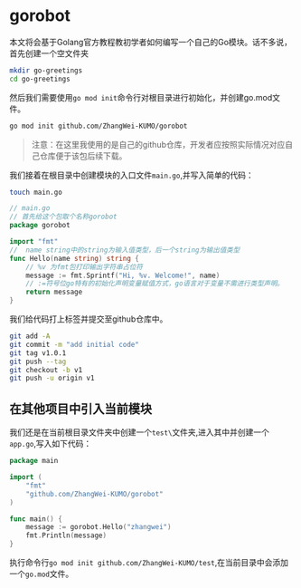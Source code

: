 # gorobot

本文将会基于Golang官方教程教初学者如何编写一个自己的Go模块。话不多说，首先创建一个空文件夹

```bash
mkdir go-greetings
cd go-greetings
```

然后我们需要使用`go mod init`命令行对根目录进行初始化，并创建go.mod文件。

```bash
go mod init github.com/ZhangWei-KUMO/gorobot
```

> 注意：在这里我使用的是自己的github仓库，开发者应按照实际情况对应自己仓库便于该包后续下载。

我们接着在根目录中创建模块的入口文件`main.go`,并写入简单的代码：

```bash
touch main.go
```

```go
// main.go
// 首先给这个包取个名称gorobot
package gorobot

import "fmt"
//  name string中的string为输入值类型，后一个string为输出值类型
func Hello(name string) string {
    // %v 为fmt包打印输出字符串占位符
    message := fmt.Sprintf("Hi, %v. Welcome!", name)
    // :=符号位go特有的初始化声明变量赋值方式，go语言对于变量不需进行类型声明。
    return message
}
```

我们给代码打上标签并提交至github仓库中。

```bash
git add -A
git commit -m "add initial code"
git tag v1.0.1
git push --tag
git checkout -b v1
git push -u origin v1
```

## 在其他项目中引入当前模块

我们还是在当前根目录文件夹中创建一个`test\`文件夹,进入其中并创建一个`app.go`,写入如下代码：

```go
package main

import (
	"fmt"
	"github.com/ZhangWei-KUMO/gorobot"
)

func main() {
	message := gorobot.Hello("zhangwei")
	fmt.Println(message)
}
```

执行命令行`go mod init github.com/ZhangWei-KUMO/test`,在当前目录中会添加一个`go.mod`文件。